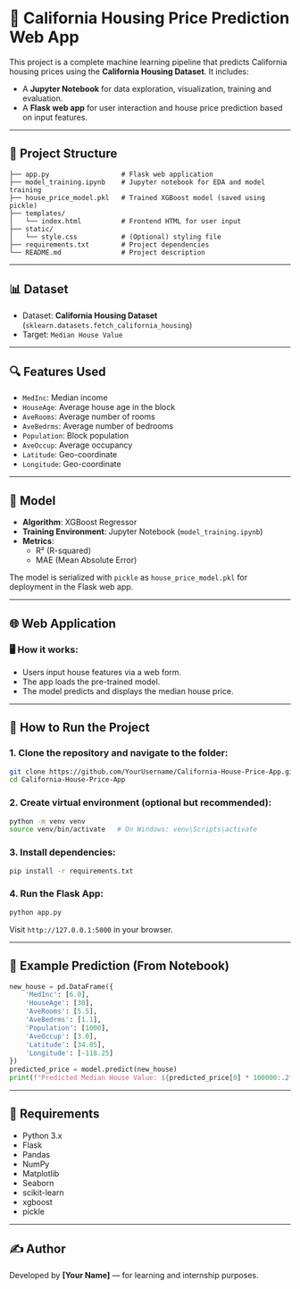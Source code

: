 
# 🏡 California Housing Price Prediction Web App

This project is a complete machine learning pipeline that predicts California housing prices using the **California Housing Dataset**. It includes:

- A **Jupyter Notebook** for data exploration, visualization, training and evaluation.
- A **Flask web app** for user interaction and house price prediction based on input features.

---

## 📁 Project Structure

```
├── app.py                  # Flask web application
├── model_training.ipynb    # Jupyter notebook for EDA and model training
├── house_price_model.pkl   # Trained XGBoost model (saved using pickle)
├── templates/
│   └── index.html          # Frontend HTML for user input
├── static/
│   └── style.css           # (Optional) styling file
├── requirements.txt        # Project dependencies
└── README.md               # Project description
```

---

## 📊 Dataset

- Dataset: **California Housing Dataset** (`sklearn.datasets.fetch_california_housing`)
- Target: `Median House Value`

---

## 🔍 Features Used

- `MedInc`: Median income
- `HouseAge`: Average house age in the block
- `AveRooms`: Average number of rooms
- `AveBedrms`: Average number of bedrooms
- `Population`: Block population
- `AveOccup`: Average occupancy
- `Latitude`: Geo-coordinate
- `Longitude`: Geo-coordinate

---

## 🧠 Model

- **Algorithm**: XGBoost Regressor
- **Training Environment**: Jupyter Notebook (`model_training.ipynb`)
- **Metrics**:
  - R² (R-squared)
  - MAE (Mean Absolute Error)

The model is serialized with `pickle` as `house_price_model.pkl` for deployment in the Flask web app.

---

## 🌐 Web Application

### 🖥️ How it works:

- Users input house features via a web form.
- The app loads the pre-trained model.
- The model predicts and displays the median house price.

---

## 🚀 How to Run the Project

### 1. Clone the repository and navigate to the folder:
```bash
git clone https://github.com/YourUsername/California-House-Price-App.git
cd California-House-Price-App
```

### 2. Create virtual environment (optional but recommended):
```bash
python -m venv venv
source venv/bin/activate   # On Windows: venv\Scripts\activate
```

### 3. Install dependencies:
```bash
pip install -r requirements.txt
```

### 4. Run the Flask App:
```bash
python app.py
```

Visit `http://127.0.0.1:5000` in your browser.

---

## 🧪 Example Prediction (From Notebook)

```python
new_house = pd.DataFrame({
    'MedInc': [6.0],
    'HouseAge': [30],
    'AveRooms': [5.5],
    'AveBedrms': [1.1],
    'Population': [1000],
    'AveOccup': [3.0],
    'Latitude': [34.05],
    'Longitude': [-118.25]
})
predicted_price = model.predict(new_house)
print(f"Predicted Median House Value: ${predicted_price[0] * 100000:.2f}")
```

---

## 📎 Requirements

- Python 3.x
- Flask
- Pandas
- NumPy
- Matplotlib
- Seaborn
- scikit-learn
- xgboost
- pickle

---

## ✍️ Author

Developed by **[Your Name]** — for learning and internship purposes.

